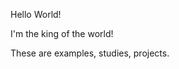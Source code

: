 <p>Hello World!</p>
<p>I'm the king of the world!</p>
<p>These are examples, studies, projects.</p>

